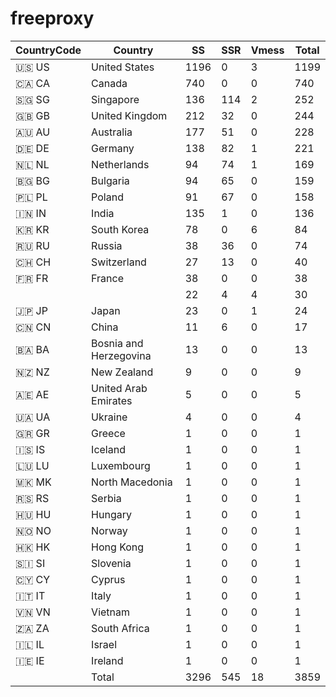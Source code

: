 # freeproxy

|CountryCode|Country|SS|SSR|Vmess|Total|
|  ----  | ----  |  ----  | ----  |  ----  | ----  |
|🇺🇸 US|United States|1196|0|3|1199|
|🇨🇦 CA|Canada|740|0|0|740|
|🇸🇬 SG|Singapore|136|114|2|252|
|🇬🇧 GB|United Kingdom|212|32|0|244|
|🇦🇺 AU|Australia|177|51|0|228|
|🇩🇪 DE|Germany|138|82|1|221|
|🇳🇱 NL|Netherlands|94|74|1|169|
|🇧🇬 BG|Bulgaria|94|65|0|159|
|🇵🇱 PL|Poland|91|67|0|158|
|🇮🇳 IN|India|135|1|0|136|
|🇰🇷 KR|South Korea|78|0|6|84|
|🇷🇺 RU|Russia|38|36|0|74|
|🇨🇭 CH|Switzerland|27|13|0|40|
|🇫🇷 FR|France|38|0|0|38|
| ||22|4|4|30|
|🇯🇵 JP|Japan|23|0|1|24|
|🇨🇳 CN|China|11|6|0|17|
|🇧🇦 BA|Bosnia and Herzegovina|13|0|0|13|
|🇳🇿 NZ|New Zealand|9|0|0|9|
|🇦🇪 AE|United Arab Emirates|5|0|0|5|
|🇺🇦 UA|Ukraine|4|0|0|4|
|🇬🇷 GR|Greece|1|0|0|1|
|🇮🇸 IS|Iceland|1|0|0|1|
|🇱🇺 LU|Luxembourg|1|0|0|1|
|🇲🇰 MK|North Macedonia|1|0|0|1|
|🇷🇸 RS|Serbia|1|0|0|1|
|🇭🇺 HU|Hungary|1|0|0|1|
|🇳🇴 NO|Norway|1|0|0|1|
|🇭🇰 HK|Hong Kong|1|0|0|1|
|🇸🇮 SI|Slovenia|1|0|0|1|
|🇨🇾 CY|Cyprus|1|0|0|1|
|🇮🇹 IT|Italy|1|0|0|1|
|🇻🇳 VN|Vietnam|1|0|0|1|
|🇿🇦 ZA|South Africa|1|0|0|1|
|🇮🇱 IL|Israel|1|0|0|1|
|🇮🇪 IE|Ireland|1|0|0|1|
||Total|3296|545|18|3859|
